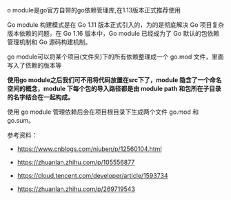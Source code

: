 o module是go官方自带的go依赖管理库,在1.13版本正式推荐使用

Go module 构建模式是在 Go 1.11 版本正式引入的，为的是彻底解决 Go 项目复杂版本依赖的问题，在 Go 1.16 版本中，Go module 已经成为了 Go 默认的包依赖管理机制和 Go 源码构建机制。

go module可以将某个项目(文件夹)下的所有依赖整理成一个 go.mod 文件，里面写入了依赖的版本等

**使用go module之后我们可不用将代码放置在src下了，module 隐含了一个命名空间的概念，module 下每个包的导入路径都是由 module path 和包所在子目录的名字结合在一起构成。**

使用 go module 管理依赖后会在项目根目录下生成两个文件 go.mod 和 go.sum。

参考资料：

- https://www.cnblogs.com/niuben/p/12560104.html
    
- https://zhuanlan.zhihu.com/p/105556877
    
- https://cloud.tencent.com/developer/article/1593734
    
- https://zhuanlan.zhihu.com/p/269719543